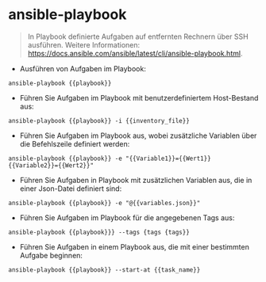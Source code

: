 # ansible-playbook

> In Playbook definierte Aufgaben auf entfernten Rechnern über SSH ausführen.
> Weitere Informationen: <https://docs.ansible.com/ansible/latest/cli/ansible-playbook.html>.

- Ausführen von Aufgaben im Playbook:

`ansible-playbook {{playbook}}`

- Führen Sie Aufgaben im Playbook mit benutzerdefiniertem Host-Bestand aus:

`ansible-playbook {{playbook}} -i {{inventory_file}}`

- Führen Sie Aufgaben im Playbook aus, wobei zusätzliche Variablen über die Befehlszeile definiert werden:

`ansible-playbook {{playbook}} -e "{{Variable1}}={{Wert1}} {{Variable2}}={{Wert2}}"`

- Führen Sie Aufgaben in Playbook mit zusätzlichen Variablen aus, die in einer Json-Datei definiert sind:

`ansible-playbook {{playbook}} -e "@{{variables.json}}"`

- Führen Sie Aufgaben im Playbook für die angegebenen Tags aus:

`ansible-playbook {{playbook}}} --tags {tags {tags}}`

- Führen Sie Aufgaben in einem Playbook aus, die mit einer bestimmten Aufgabe beginnen:

`ansible-playbook {{playbook}} --start-at {{task_name}}`
